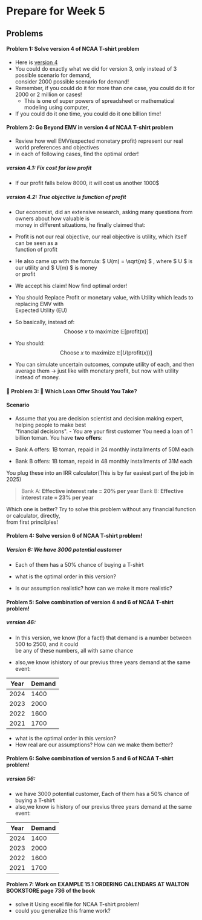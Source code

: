 # Prepare for Week 5
## Problems
#### **Problem 1:** Solve version 4 of NCAA T-shirt problem
- Here is [version 4](weeks/week03/#version-4-unifrom-random)
- You could do exactly what we did for version 3, only instead of 3 possible scenario for demand,  
consider 2000 possible scenario for demand!
- Remember,  if you could do it for more than one case, you could do it for 2000 or 2 million or cases!
    - This is one of super powers of spreadsheet or mathematical modeling using computer, 
- If you could do it one time, you could do it one billion time!
#### **Problem 2:** Go Beyond EMV in version 4 of NCAA T-shirt problem
- Review how well EMV(expected monetary profit) represent our real world preferences and objectives
- in each of following cases, find the optimal order!
##### version 4.1: Fix cost for low profit
- If our profit falls below 8000, it will cost us another 1000$
##### version 4.2: True objective is function of profit
- Our economist, did an extensive research, asking many questions from owners about how valuable is  
money in different situations, he finally claimed that:
- Profit is not our real objective, our real objective is utility, which itself can be seen as a  
function of profit
- He also came up with the formula: $ U(m) = \sqrt{m} $ , where $ U $ is our utility and $ U(m) $ is money  
or profit

- We accept his claim! Now find optimal order!

- You should Replace Profit or monetary value, with Utility which leads to replacing EMV with  
Expected Utility (EU)


- So basically, instead of: $$ \text{Choose } x \text{ to maximize } \mathbb{E}[\text{profit}(x)] $$



- You should: $$ \text{Choose } x \text{ to maximize } \mathbb{E}[U(\text{profit}(x))] $$


- You can simulate uncertain outcomes, compute utility of each, and then average them → just like with monetary profit, but now with utility instead of money.

#### 🧠 **Problem 3:** 🧮 **Which Loan Offer Should You Take?**

#### **Scenario**
- Assume that you are decision scientist and decision making expert, helping people to make best   
"financial decisions".
       - You are your first customer
You need a loan of 1 billion toman.
You have **two offers**:

- Bank A offers: 1B toman, repaid in 24 monthly installments of 50M each

- Bank B offers: 1B toman, repaid in 48 monthly installments of 31M each

You plug these into an IRR calculator(This is by far easiest part of the job in 2025)

> Bank A: **Effective interest rate = 20% per year**
> Bank B: **Effective interest rate = 23% per year**

Which one is better? 
Try to solve this problem without any financial function or calculator, directly,  
from first princilples!

#### Problem 4: Solve version 6 of NCAA T-shirt problem!
##### Version 6: We have 3000 potential customer
- Each of them has a 50% chance of buying a T-shirt
- what is the optimal order in this version?

- Is our assumption realistic? how can we make it more realistic?

#### Problem 5: Solve combination of version 4 and 6 of NCAA T-shirt problem!
##### version 46: 
- In this version, we know (for a fact!) that demand is a number between 500 to 2500, and it could  
be any of these numbers, all with same chance 


- also,we know ishistory of our previus three years demand at the same event:


|Year|Demand|
|---|---|
|2024 |1400|
|2023 |2000|
|2022 |1600|
|2021 |1700|

- what is the optimal order in this version? 
- How real are our assumptions? How can we make them better?
#### Problem 6: Solve combination of version 5 and 6 of NCAA T-shirt problem!
##### version 56: 
- we have 3000 potential customer, Each of them has a 50% chance of buying a T-shirt
- also,we know is history of our previus three years demand at the same event:

|Year|Demand|
|---|---|
|2024 |1400|
|2023 |2000|
|2022 |1600|
|2021 |1700|


#### Problem 7: Work on EXAMPLE 15.1 ORDERING CALENDARS AT WALTON BOOKSTORE page 736 of the book
- solve it Using excel file for NCAA T-shirt problem!
- could you generalize this frame work?


